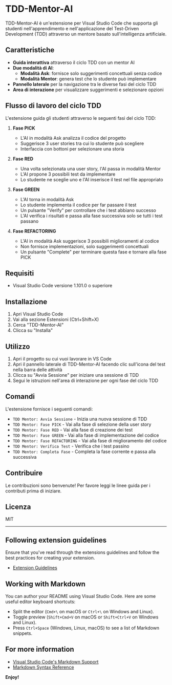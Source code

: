 # TDD-Mentor-AI

TDD-Mentor-AI è un'estensione per Visual Studio Code che supporta gli studenti nell'apprendimento e nell'applicazione del Test-Driven Development (TDD) attraverso un mentore basato sull'intelligenza artificiale.

## Caratteristiche

- **Guida interattiva** attraverso il ciclo TDD con un mentor AI
- **Due modalità di AI**:
  - **Modalità Ask**: fornisce solo suggerimenti concettuali senza codice
  - **Modalità Mentor**: genera test che lo studente può implementare
- **Pannello laterale** per la navigazione tra le diverse fasi del ciclo TDD
- **Area di interazione** per visualizzare suggerimenti e selezionare opzioni

## Flusso di lavoro del ciclo TDD

L'estensione guida gli studenti attraverso le seguenti fasi del ciclo TDD:

1. **Fase PICK**
   - L'AI in modalità Ask analizza il codice del progetto
   - Suggerisce 3 user stories tra cui lo studente può scegliere
   - Interfaccia con bottoni per selezionare una storia

2. **Fase RED**
   - Una volta selezionata una user story, l'AI passa in modalità Mentor
   - L'AI propone 3 possibili test da implementare
   - Lo studente ne sceglie uno e l'AI inserisce il test nel file appropriato

3. **Fase GREEN**
   - L'AI torna in modalità Ask
   - Lo studente implementa il codice per far passare il test
   - Un pulsante "Verify" per controllare che i test abbiano successo
   - L'AI verifica i risultati e passa alla fase successiva solo se tutti i test passano

4. **Fase REFACTORING**
   - L'AI in modalità Ask suggerisce 3 possibili miglioramenti al codice
   - Non fornisce implementazioni, solo suggerimenti concettuali
   - Un pulsante "Complete" per terminare questa fase e tornare alla fase PICK

## Requisiti

- Visual Studio Code versione 1.101.0 o superiore

## Installazione

1. Apri Visual Studio Code
2. Vai alla sezione Estensioni (Ctrl+Shift+X)
3. Cerca "TDD-Mentor-AI"
4. Clicca su "Installa"

## Utilizzo

1. Apri il progetto su cui vuoi lavorare in VS Code
2. Apri il pannello laterale di TDD-Mentor-AI facendo clic sull'icona del test nella barra delle attività
3. Clicca su "Avvia Sessione" per iniziare una sessione di TDD
4. Segui le istruzioni nell'area di interazione per ogni fase del ciclo TDD

## Comandi

L'estensione fornisce i seguenti comandi:

- `TDD Mentor: Avvia Sessione` - Inizia una nuova sessione di TDD
- `TDD Mentor: Fase PICK` - Vai alla fase di selezione della user story
- `TDD Mentor: Fase RED` - Vai alla fase di creazione dei test
- `TDD Mentor: Fase GREEN` - Vai alla fase di implementazione del codice
- `TDD Mentor: Fase REFACTORING` - Vai alla fase di miglioramento del codice
- `TDD Mentor: Verifica Test` - Verifica che i test passino
- `TDD Mentor: Completa Fase` - Completa la fase corrente e passa alla successiva

## Contribuire

Le contribuzioni sono benvenute! Per favore leggi le linee guida per i contributi prima di iniziare.

## Licenza

MIT

---

## Following extension guidelines

Ensure that you've read through the extensions guidelines and follow the best practices for creating your extension.

* [Extension Guidelines](https://code.visualstudio.com/api/references/extension-guidelines)

## Working with Markdown

You can author your README using Visual Studio Code. Here are some useful editor keyboard shortcuts:

* Split the editor (`Cmd+\` on macOS or `Ctrl+\` on Windows and Linux).
* Toggle preview (`Shift+Cmd+V` on macOS or `Shift+Ctrl+V` on Windows and Linux).
* Press `Ctrl+Space` (Windows, Linux, macOS) to see a list of Markdown snippets.

## For more information

* [Visual Studio Code's Markdown Support](http://code.visualstudio.com/docs/languages/markdown)
* [Markdown Syntax Reference](https://help.github.com/articles/markdown-basics/)

**Enjoy!**
